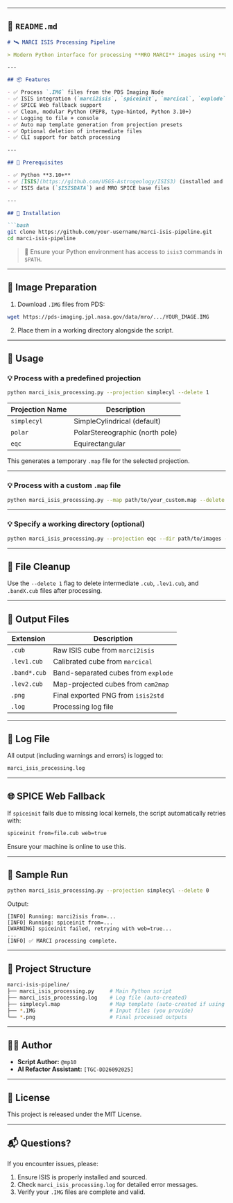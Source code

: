 
---

## 📄 `README.md`

````markdown
# 🛰️ MARCI ISIS Processing Pipeline

> Modern Python interface for processing **MRO MARCI** images using **USGS ISIS** software.

---

## 📦 Features

- ✅ Process `.IMG` files from the PDS Imaging Node
- ✅ ISIS integration (`marci2isis`, `spiceinit`, `marcical`, `explode`, `cam2map`, `isis2std`)
- ✅ SPICE Web fallback support
- ✅ Clean, modular Python (PEP8, type-hinted, Python 3.10+)
- ✅ Logging to file + console
- ✅ Auto map template generation from projection presets
- ✅ Optional deletion of intermediate files
- ✅ CLI support for batch processing

---

## 🚀 Prerequisites

- ✅ Python **3.10+**
- ✅ [ISIS](https://github.com/USGS-Astrogeology/ISIS3) (installed and sourced)
- ✅ ISIS data (`$ISISDATA`) and MRO SPICE base files

---

## 📁 Installation

```bash
git clone https://github.com/your-username/marci-isis-pipeline.git
cd marci-isis-pipeline
````

> 🔁 Ensure your Python environment has access to `isis3` commands in `$PATH`.

---

## 📸 Image Preparation

1. Download `.IMG` files from PDS:

```bash
wget https://pds-imaging.jpl.nasa.gov/data/mro/.../YOUR_IMAGE.IMG
```

2. Place them in a working directory alongside the script.

---

## 🔧 Usage

### 💡 Process with a predefined projection

```bash
python marci_isis_processing.py --projection simplecyl --delete 1
```

| Projection Name | Description                     |
| --------------- | ------------------------------- |
| `simplecyl`     | SimpleCylindrical (default)     |
| `polar`         | PolarStereographic (north pole) |
| `eqc`           | Equirectangular                 |

This generates a temporary `.map` file for the selected projection.

---

### 💡 Process with a custom `.map` file

```bash
python marci_isis_processing.py --map path/to/your_custom.map --delete 0
```

---

### 💡 Specify a working directory (optional)

```bash
python marci_isis_processing.py --projection eqc --dir path/to/images --delete 1
```

---

## 🧹 File Cleanup

Use the `--delete 1` flag to delete intermediate `.cub`, `.lev1.cub`, and `.bandX.cub` files after processing.

---

## 📂 Output Files

| Extension    | Description                         |
| ------------ | ----------------------------------- |
| `.cub`       | Raw ISIS cube from `marci2isis`     |
| `.lev1.cub`  | Calibrated cube from `marcical`     |
| `.band*.cub` | Band-separated cubes from `explode` |
| `.lev2.cub`  | Map-projected cubes from `cam2map`  |
| `.png`       | Final exported PNG from `isis2std`  |
| `.log`       | Processing log file                 |

---

## 📒 Log File

All output (including warnings and errors) is logged to:

```bash
marci_isis_processing.log
```

---

## 🌐 SPICE Web Fallback

If `spiceinit` fails due to missing local kernels, the script automatically retries with:

```bash
spiceinit from=file.cub web=true
```

Ensure your machine is online to use this.

---

## 🧪 Sample Run

```bash
python marci_isis_processing.py --projection simplecyl --delete 0
```

Output:

```
[INFO] Running: marci2isis from=...
[INFO] Running: spiceinit from=...
[WARNING] spiceinit failed, retrying with web=true...
...
[INFO] ✅ MARCI processing complete.
```

---

## 📁 Project Structure

```bash
marci-isis-pipeline/
├── marci_isis_processing.py     # Main Python script
├── marci_isis_processing.log    # Log file (auto-created)
├── simplecyl.map                # Map template (auto-created if using --projection)
├── *.IMG                        # Input files (you provide)
└── *.png                        # Final processed outputs
```

---

## 👨‍💻 Author

* **Script Author:** `@mp10`
* **AI Refactor Assistant:** `[TGC-DD26092025]`

---

## 📜 License

This project is released under the MIT License.

---

## 📬 Questions?

If you encounter issues, please:

1. Ensure ISIS is properly installed and sourced.
2. Check `marci_isis_processing.log` for detailed error messages.
3. Verify your `.IMG` files are complete and valid.
```

